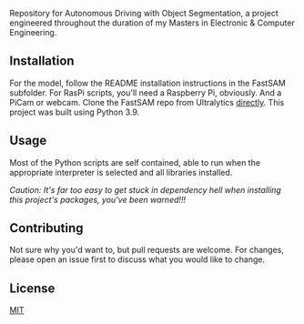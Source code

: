 Repository for Autonomous Driving with Object Segmentation, a project engineered throughout the duration of my Masters in Electronic & Computer Engineering. 

## Installation
For the model, follow the README installation instructions in the FastSAM subfolder. 
For RasPi scripts, you'll need a Raspberry Pi, obviously. And a PiCam or webcam.
Clone the FastSAM repo from Ultralytics [directly](https://docs.ultralytics.com/models/fast-sam/#fastsam-official-usage).
This project was built using Python 3.9.


## Usage
Most of the Python scripts are self contained, able to run when the appropriate interpreter is selected and all libraries installed. 

*Caution: It's far too easy to get stuck in dependency hell when installing this project's packages, you've been warned!!!*
 

## Contributing
Not sure why you'd want to, but pull requests are welcome. For changes, please open an issue first
to discuss what you would like to change.


## License

[MIT](https://choosealicense.com/licenses/mit/)